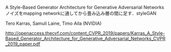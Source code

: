A Style-Based Generator Architecture for Generative Adversarial Networks
ノイズをmapping networkに通してから畳み込み層の間に足す．styleGAN

Tero Karras, Samuli Laine, Timo Aila (NVIDIA)

http://openaccess.thecvf.com/content_CVPR_2019/papers/Karras_A_Style-Based_Generator_Architecture_for_Generative_Adversarial_Networks_CVPR_2019_paper.pdf
